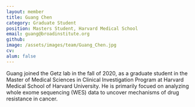 ```yaml
---
layout: member
title: Guang Chen
category: Graduate Student
position: Masters Student, Harvard Medical School
email: guang@broadinstitute.org
github: 
image: /assets/images/team/Guang_Chen.jpg
cv:
alum: false
---
```


Guang joined the Getz lab in the fall of 2020, as a graduate student in the Master of Medical Sciences in Clinical Investigation Program at Harvard Medical School of Harvard University. He is primarily focued on analyzing whole exome sequencing (WES) data to uncover mechanisms of drug resistance in cancer. 
